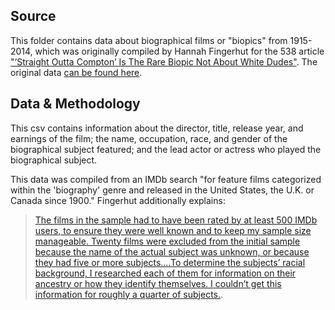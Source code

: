 ## Source

This folder contains data about biographical films or "biopics" from 1915-2014, which was originally compiled by Hannah Fingerhut for the 538 article ["‘Straight Outta Compton’ Is The Rare Biopic Not About White Dudes"](https://fivethirtyeight.com/features/straight-outta-compton-is-the-rare-biopic-not-about-white-dudes/). The original data [can be found here](https://github.com/fivethirtyeight/data/tree/master/biopics).

## Data & Methodology

This csv contains information about the director, title, release year, and earnings of the film; the name, occupation, race, and gender of the biographical subject featured; and the lead actor or actress who played the biographical subject. 

This data was compiled from an IMDb search "for feature films categorized within the 'biography' genre and released in the United States, the U.K. or Canada since 1900." Fingerhut additionally explains:

>[The films in the sample had to have been rated by at least 500 IMDb users, to ensure they were well known and to keep my sample size manageable. Twenty films were excluded from the initial sample because the name of the actual subject was unknown, or because they had five or more subjects....To determine the subjects’ racial background, I researched each of them for information on their ancestry or how they identify themselves. I couldn’t get this information for roughly a quarter of subjects.](https://fivethirtyeight.com/features/straight-outta-compton-is-the-rare-biopic-not-about-white-dudes/).

